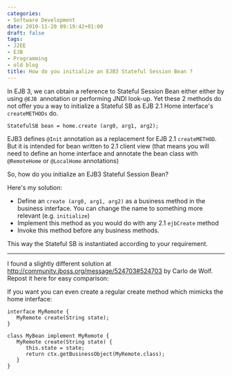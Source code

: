 ```yaml
---
categories:
- Software Development
date: 2010-11-20 09:19:42+01:00
draft: false
tags:
- J2EE
- EJB
- Programming
- old blog
title: How do you initialize an EJB3 Stateful Session Bean ?
---
```

In EJB 3, we can obtain a reference to Stateful Session Bean either either by using `@EJB `annotation or performing JNDI look-up. Yet these 2 methods do not offer you a way to initialize a Stateful SB as EJB 2.1  Home interface's `createMETHODs` do.

```
StatefulSB bean = home.create (arg0, arg1, arg2);
```

EJB3 defines `@Init` annotation as a replacement for EJB 2.1 `createMETHOD`. But it is intended for bean written to 2.1 client view (that means you will need to define an home interface and annotate the bean class with `@RemoteHome` or `@LocalHome` annotations)

So, how do you initialize an EJB3 Stateful Session Bean?

Here's my solution:
- Define an `create (arg0, arg1, arg2)` as a business method in the business interface. You can change the name to something more relevant (e.g. `initialize`)
- Implement this method as you would do with any 2.1 `ejbCreate` method
- Invoke this method before any business methods.

This way the Stateful SB is instantiated according to your requirement.

-------------------------------------

I found a slightly different solution at http://community.jboss.org/message/524703#524703 by Carlo de Wolf. Repost it here for easy comparison:


If you want you can even create a regular create method which mimicks the home interface:

```
interface MyRemote {
   MyRemote create(String state);
}
 
class MyBean implement MyRemote {
   MyRemote create(String state) {
      this.state = state;
      return ctx.getBusinessObject(MyRemote.class);
   }
}
```
